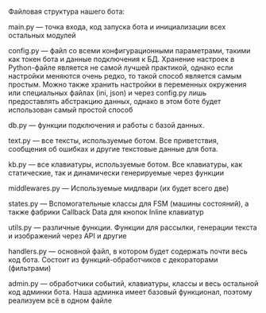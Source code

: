 Файловая структура нашего бота:

  main.py — точка входа, код запуска бота и инициализации всех остальных модулей

  config.py — файл со всеми конфигурационными параметрами, такими как токен бота и данные подключения к БД. Хранение настроек в Python-файле является не самой лучшей практикой, однако если настройки меняются очень редко, то такой способ является самым простым. Можно также хранить настройки в переменных окружения или специальных файлах (ini, json) и через config.py лишь предоставлять абстракцию данных, однако в этом боте будет использован самый простой способ

  db.py — функции подключения и работы с базой данных.

  text.py — все тексты, используемые ботом. Все приветствия, сообщения об ошибках и другие текстовые данные для бота.

  kb.py — все клавиатуры, используемые ботом. Все клавиатуры, как статические, так и динамически генерируемые через функции

  middlewares.py — Используемые мидлвари (их будет всего две)

  states.py — Вспомогательные классы для FSM (машины состояний), а также фабрики Callback Data для кнопок Inline клавиатур

  utils.py — различные функции. Функции для рассылки, генерации текста и изображений через API и другие

  handlers.py — основной файл, в котором будет содержать почти весь код бота. Состоит из функций-обработчиков с декораторами (фильтрами)

  admin.py — обработчики событий, клавиатуры, классы и весь остальной код админки бота. Наша админка имеет базовый функционал, поэтому реализуем всё в одном файле
